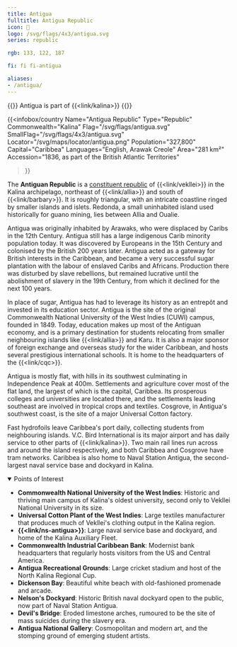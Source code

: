 ```yaml
---
title: Antigua
fulltitle: Antigua Republic
icon: 🌸
logo: /svg/flags/4x3/antigua.svg
series: republic

rgb: 133, 122, 187

fi: fi fi-antigua

aliases:
- /antigua/
---
```

{{<note series>}}
 Antigua is part of {{<link/kalina>}}
{{</note>}}

{{<infobox/country
	 Name="Antigua Republic"
	 Type="Republic"
	 Commonwealth="Kalina"
	 Flag="/svg/flags/antigua.svg"
	 SmallFlag="/svg/flags/4x3/antigua.svg"
	 Locator="/svg/maps/locator/antigua.png"
	 Population="327,800"
	 Capital="Caribbea"
	 Languages="English, Arawak Creole"
	 Area="281 km²"
	 Accession="1836, as part of the British Atlantic Territories"
 >}}

The <span class="fi fi-antigua"></span> **Antiguan Republic** is a [constituent republic](/republics/) of {{<link/vekllei>}} in the Kalina archipelago, northeast of {{<link/allia>}} and south of {{<link/barbary>}}. It is roughly triangular, with an intricate coastline ringed by smaller islands and islets. Redonda, a small uninhabited island used historically for guano mining, lies between Allia and Oualie.

Antigua was originally inhabited by Arawaks, who were displaced by Caribs in the 12th Century. Antigua still has a large indigenous Carib minority population today. It was discovered by Europeans in the 15th Century and colonised by the British 200 years later. Antigua acted as a gateway for British interests in the Caribbean, and became a very successful sugar plantation with the labour of enslaved Caribs and Africans. Production there was disturbed by slave rebellions, but remained lucrative until the abolishment of slavery in the 19th Century, from which it declined for the next 100 years.

In place of sugar, Antigua has had to leverage its history as an entrepôt and invested in its education sector. Antigua is the site of the original Commonwealth National University of the West Indies (CUWI) campus, founded in 1849. Today, education makes up most of the Antiguan economy, and is a primary destination for students relocating from smaller neighbouring islands like {{<link/allia>}} and Karu. It is also a major sponsor of foreign exchange and overseas study for the wider Caribbean, and hosts several prestigious international schools. It is home to the headquarters of the {{<link/cqc>}}.

Antigua is mostly flat, with hills in its southwest culminating in Independence Peak at 400m. Settlements and agriculture cover most of the flat land, the largest of which is the capital, Caribbea. Its prosperous colleges and universities are located there, and the settlements leading southeast are involved in tropical crops and textiles. Cosgrove, in Antigua's southwest coast, is the site of a major Universal Cotton factory.

Fast hydrofoils leave Caribbea's port daily, collecting students from neighbouring islands. V.C. Bird International is its major airport and has daily service to other parts of {{<link/kalina>}}. Two main rail lines run across and around the island respectively, and both Caribbea and Cosgrove have tram networks. Caribbea is also home to Naval Station Antigua, the second-largest naval service base and dockyard in Kalina.

<details open>
	<summary>Points of Interest</summary>

* **Commonwealth National University of the West Indies**: Historic and thriving main campus of Kalina's oldest university, second only to Vekllei National University in its size.
* **Universal Cotton Plant of the West Indies**: Large textiles manufacturer that produces much of Vekllei's clothing output in the Kalina region.
* **{{<link/ns-antigua>}}**: Large naval service base and dockyard, and home of the Kalina Auxiliary Fleet.
* **Commonwealth Industrial Caribbean Bank**: Modernist bank headquarters that regularly hosts visitors from the US and Central America.
* **Antigua Recreational Grounds**: Large cricket stadium and host of the North Kalina Regional Cup.
* **Dickenson Bay**: Beautiful white beach with old-fashioned promenade and arcade.
* **Nelson's Dockyard**: Historic British naval dockyard open to the public, now part of Naval Station Antigua.
* **Devil's Bridge**: Eroded limestone arches, rumoured to be the site of mass suicides during the slavery era.
* **Antigua National Gallery**: Cosmopolitan and modern art, and the stomping ground of emerging student artists.
</details>

